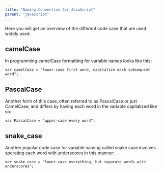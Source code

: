 ```yaml
---
title: "Naming Convention for JavaScript"
parent: "javascript"
---
```


Here you will get an overview of the different code case that are used widely used.

## camelCase

In programming camelCase formatting for variable names looks like this:

    var camelCase = "lower-case first word, capitalize each subsequent word";

## PascalCase

Another form of this case, often referred to as PascalCase or just CamelCase, and differs by having each word in the variable capitalized like so:

    var PascalCase = "upper-case every word";

## snake_case

Another popular code case for variable naming called snake case involves sperating each word with underscores in this manner:

    var snake_case = "lower-case everything, but separate words with underscores";
